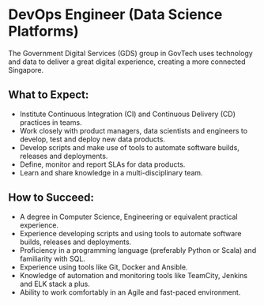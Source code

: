 # DevOps Engineer (Data Science Platforms)

The Government Digital Services (GDS) group in GovTech uses technology and data to deliver a great digital experience, creating a more connected Singapore.

## What to Expect:

- Institute Continuous Integration (CI) and Continuous Delivery (CD) practices in teams.
- Work closely with product managers, data scientists and engineers to develop, test and deploy new data products.
- Develop scripts and make use of tools to automate software builds, releases and deployments.
- Define, monitor and report SLAs for data products.
- Learn and share knowledge in a multi-disciplinary team.

## How to Succeed:

- A degree in Computer Science, Engineering or equivalent practical experience.
- Experience developing scripts and using tools to automate software builds, releases and deployments.
- Proficiency in a programming language (preferably Python or Scala) and familiarity with SQL.
- Experience using tools like Git, Docker and Ansible.
- Knowledge of automation and monitoring tools like TeamCity, Jenkins and ELK stack a plus.
- Ability to work comfortably in an Agile and fast-paced environment.
